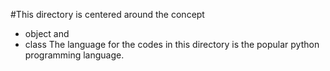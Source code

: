 #This directory is centered around the concept
- object and
- class
	The language for the codes in this directory is the popular python programming language.
